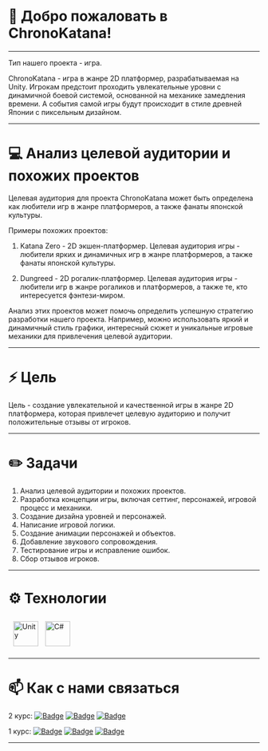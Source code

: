 # 👋 Добро пожаловать в ChronoKatana!

---

Тип нашего проекта - игра.

ChronoKatana - игра в жанре 2D платформер, разрабатываемая на Unity. Игрокам предстоит проходить увлекательные уровни с динамичной боевой системой, основанной на механике замедления времени. А события самой игры будут происходит в стиле древней Японии с пиксельным дизайном.

---

# 💻 Анализ целевой аудитории и похожих проектов

Целевая аудитория для проекта СhronoKatana может быть определена как любители игр в жанре платформеров, а также фанаты японской культуры.

Примеры похожих проектов:

1. Katana Zero - 2D экшен-платформер. Целевая аудитория игры - любители ярких и динамичных игр в жанре платформеров, а также фанаты японской культуры.

2. Dungreed - 2D рогалик-платформер. Целевая аудитория игры - любители игр в жанре рогаликов и платформеров, а также те, кто интересуется фэнтези-миром.

Анализ этих проектов может помочь определить успешную стратегию разработки нашего проекта. Например, можно использовать яркий и динамичный стиль графики, интересный сюжет и уникальные игровые механики для привлечения целевой аудитории.

---

# ⚡ Цель

Цель - создание увлекательной и качественной игры в жанре 2D платформера, которая привлечет целевую аудиторию и получит положительные отзывы от игроков.

---

# ✏️ Задачи
1. Анализ целевой аудитории и похожих проектов.
2. Разработка концепции игры, включая сеттинг, персонажей, игровой процесс и механики.
3. Создание дизайна уровней и персонажей.
4. Написание игровой логики.
5. Создание анимации персонажей и объектов.
6. Добавление звукового сопровождения.
7. Тестирование игры и исправление ошибок.
8. Сбор отзывов игроков.

---

# ⚙️ Технологии
<p align="left">
<a href="https://unity.com/" target="_blank"><img style="margin: 10px" src="https://profilinator.rishav.dev/skills-assets/unity.png" alt="Unity" height="50" /></a>  
  <a href="https://docs.microsoft.com/en-us/dotnet/csharp/" target="_blank" rel="noreferrer"><img src="https://raw.githubusercontent.com/danielcranney/readme-generator/main/public/icons/skills/csharp-colored.svg" width="50" height="50" alt="C#" /></a>
</p>

---

# 📫 Как с нами связаться
2 курс:
<a>[![Badge](https://img.shields.io/badge/artem-%232E87FB.svg?&style=for-the-badge&logo=vk&logoColor=white)](https://vk.com/forealtema)
[![Badge](https://img.shields.io/badge/roman-%232E87FB.svg?&style=for-the-badge&logo=vk&logoColor=white)](https://vk.com/romanborisenk0)
[![Badge](https://img.shields.io/badge/danil-%232E87FB.svg?&style=for-the-badge&logo=vk&logoColor=white)](https://vk.com/danissemoo)</a>

1 курс:
<a>[![Badge](https://img.shields.io/badge/ivan-%232E87FB.svg?&style=for-the-badge&logo=vk&logoColor=white)](https://vk.com/enot_tuktik)
[![Badge](https://img.shields.io/badge/mihail-%232E87FB.svg?&style=for-the-badge&logo=vk&logoColor=white)](https://vk.com/kto___t0)
[![Badge](https://img.shields.io/badge/aleksandr-%232E87FB.svg?&style=for-the-badge&logo=vk&logoColor=white)](https://vk.com/ssv872)
</a>

---
